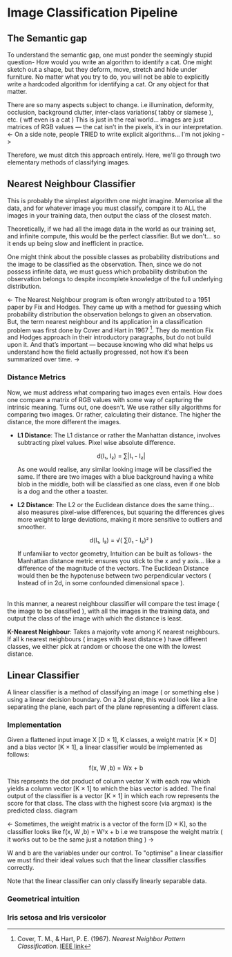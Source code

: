 # Image Classification Pipeline
## The Semantic gap
To understand the semantic gap, one must ponder the seemingly stupid question- How would you write an algorithm to identify a cat. One might sketch out a shape, but they deform, move, stretch and hide under furniture. No matter what you try to do, you will not be able to explicitly write a hardcoded algorithm for identifying a cat. Or any object for that matter.  

There are so many aspects subject to change. i.e illumination, deformity, occlusion, background clutter, inter-class variations( tabby or siamese ), etc. ( wtf even is a cat )  This is just in the real world... images are just matrices of RGB values — the cat isn’t in the pixels, it’s in our interpretation. <- On a side note, people TRIED to write explicit algorithms... I'm not joking ->  

Therefore, we must ditch this approach entirely. Here, we'll go through two elementary methods of classifying images.
## Nearest Neighbour Classifier
This is probably the simplest algorithm one might imagine. Memorise all the data, and for whatever image you must classify, compare it to ALL the images in your training data, then output the class of the closest match.  

Theoretically, if we had all the image data in the world as our training set, and infinite compute, this would be the perfect classifier. But we don't... so it ends up being slow and inefficient in practice.  

One might think about the possible classes as probability distributions and the image to be classified as the observation. Then, since we do not possess infinite data, we must guess which probability distribution the observation belongs to despite incomplete knowledge of the full underlying distribution.  

<- The Nearest Neighbour program is often wrongly attributed to a 1951 paper by Fix and Hodges. They came up with a method for guessing which probability distribution the observation belongs to given an observation. But, the term nearest neighbour and its application in a classification problem was first done by Cover and Hart in 1967 [^1]. They do mention Fix and Hodges approach in their introductory paragraphs, but do not build upon it. And that’s important — because knowing who did what helps us understand how the field actually progressed, not how it’s been summarized over time. ->

### Distance Metrics
Now, we must address what comparing two images even entails. How does one compare a matrix of RGB values with some way of capturing the intrinsic meaning. Turns out, one doesn't. We use rather silly algorithms for comparing two images. Or rather, calculating their distance. The higher the distance, the more different the images. 
- **L1 Distance**: The L1 distance or rather the Manhattan distance, involves subtracting pixel values. Pixel wise absolute difference.  
  	                                                <p align="center">d(I₁, I₂) = ∑|I₁ - I₂|</p>
  As one would realise, any similar looking image will be classified the same. If there are two images with a blue background having a white blob in the middle, both will be classified as one class, even if one blob is a dog and the other a toaster. 

- **L2 Distance**: The L2 or the Euclidean distance does the same thing... also measures pixel-wise differences, but squaring the differences gives more weight to large deviations, making it more sensitive to outliers and smoother.  
                                                  <p align="center"> d(I₁, I₂) = √( ∑(I₁ - I₂)² ) </p>
  If unfamiliar to vector geometry, Intuition can be built as follows- the Manhattan distance metric ensures you stick to the x and y axis... like a difference of the magnitude of the vectors. The Euclidean Distance would then be the hypotenuse between two perpendicular vectors ( Instead of in 2d, in some confounded dimensional space ). <br><br>


In this manner, a nearest neighbour classifier will compare the test image ( the image to be classified ), with all the images in the training data, and output the class of the image with which the distance is least.  

**K-Nearest Neighbour**: Takes a majority vote among K nearest neighbours. If all k nearest neighbours ( images with least distance ) have different classes, we either pick at random or choose the one with the lowest distance.
[^1]: Cover, T. M., & Hart, P. E. (1967). *Nearest Neighbor Pattern Classification*. [IEEE link](https://isl.stanford.edu/~cover/papers/transIT/0021cove.pdf)

## Linear Classifier
A linear classifier is a method of classifying an image ( or something else ) using a linear decision boundary. On a 2d plane, this would look like a line separating the plane, each part of the plane representing a different class.
### Implementation
Given a flattened input image X \[D × 1], K classes, a weight matrix \[K × D] and a bias vector \[K × 1], a linear classifier would be implemented as follows:
                                          <p align="center"> f(x, W ,b) = Wx + b </p>
This reprsents the dot product of column vector X with each row which yields a column vector \[K × 1] to which the bias vector is added. The final output of the classifier is a vector \[K × 1] in which each row represents the score for that class. The class with the highest score (via argmax) is the predicted class. diagram  

<- Sometimes, the weight matrix is a vector of the form \[D × K], so the classifier looks like f(x, W ,b) = Wᵀx + b i.e we transpose the weight matrix ( it works out to be the same just a notation thing ) ->  

W and b are the variables under our control. To "optimise" a linear classifier we must find their ideal values such that the linear classifier classifies correctly.  

Note that the linear classifier can only classify linearly separable data.

### Geometrical intuition

### Iris setosa and Iris versicolor
